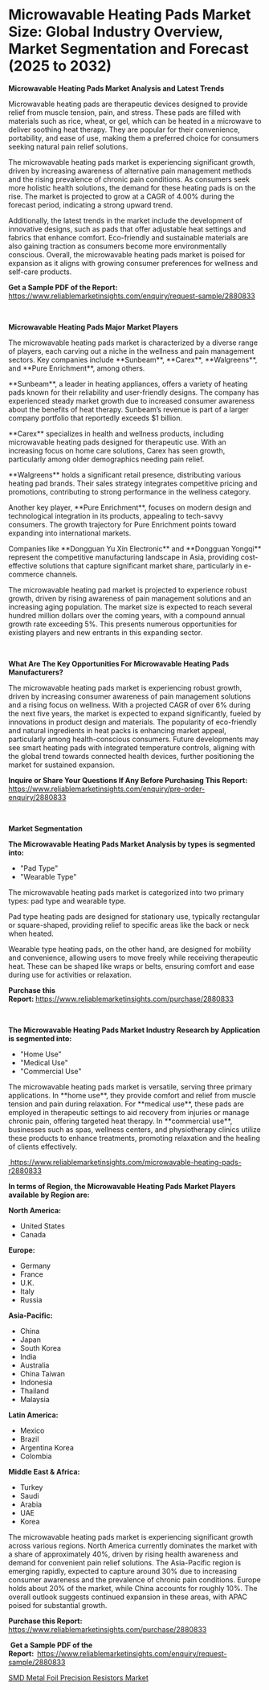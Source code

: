 <p><h1>Microwavable Heating Pads Market Size: Global Industry Overview, Market Segmentation and Forecast (2025 to 2032)</h1></p><p><strong>Microwavable Heating Pads Market Analysis and Latest Trends</strong></p>
<p><p>Microwavable heating pads are therapeutic devices designed to provide relief from muscle tension, pain, and stress. These pads are filled with materials such as rice, wheat, or gel, which can be heated in a microwave to deliver soothing heat therapy. They are popular for their convenience, portability, and ease of use, making them a preferred choice for consumers seeking natural pain relief solutions.</p><p>The microwavable heating pads market is experiencing significant growth, driven by increasing awareness of alternative pain management methods and the rising prevalence of chronic pain conditions. As consumers seek more holistic health solutions, the demand for these heating pads is on the rise. The market is projected to grow at a CAGR of 4.00% during the forecast period, indicating a strong upward trend. </p><p>Additionally, the latest trends in the market include the development of innovative designs, such as pads that offer adjustable heat settings and fabrics that enhance comfort. Eco-friendly and sustainable materials are also gaining traction as consumers become more environmentally conscious. Overall, the microwavable heating pads market is poised for expansion as it aligns with growing consumer preferences for wellness and self-care products.</p></p>
<p><strong>Get a Sample PDF of the Report:&nbsp;</strong> <a href="https://www.reliablemarketinsights.com/enquiry/request-sample/2880833?utm_campaign=2133&utm_medium=2&utm_source=Github&utm_content=ia&utm_term=12032025&utm_id=microwavable-heating-pads">https://www.reliablemarketinsights.com/enquiry/request-sample/2880833</a></p>
<p>&nbsp;</p>
<p><strong>Microwavable Heating Pads Major Market Players</strong></p>
<p><p>The microwavable heating pads market is characterized by a diverse range of players, each carving out a niche in the wellness and pain management sectors. Key companies include **Sunbeam**, **Carex**, **Walgreens**, and **Pure Enrichment**, among others. </p><p>**Sunbeam**, a leader in heating appliances, offers a variety of heating pads known for their reliability and user-friendly designs. The company has experienced steady market growth due to increased consumer awareness about the benefits of heat therapy. Sunbeam’s revenue is part of a larger company portfolio that reportedly exceeds $1 billion.</p><p>**Carex** specializes in health and wellness products, including microwavable heating pads designed for therapeutic use. With an increasing focus on home care solutions, Carex has seen growth, particularly among older demographics needing pain relief.</p><p>**Walgreens** holds a significant retail presence, distributing various heating pad brands. Their sales strategy integrates competitive pricing and promotions, contributing to strong performance in the wellness category.</p><p>Another key player, **Pure Enrichment**, focuses on modern design and technological integration in its products, appealing to tech-savvy consumers. The growth trajectory for Pure Enrichment points toward expanding into international markets.</p><p>Companies like **Dongguan Yu Xin Electronic** and **Dongguan Yongqi** represent the competitive manufacturing landscape in Asia, providing cost-effective solutions that capture significant market share, particularly in e-commerce channels.</p><p>The microwavable heating pad market is projected to experience robust growth, driven by rising awareness of pain management solutions and an increasing aging population. The market size is expected to reach several hundred million dollars over the coming years, with a compound annual growth rate exceeding 5%. This presents numerous opportunities for existing players and new entrants in this expanding sector.</p></p>
<p>&nbsp;</p>
<p><strong>What Are The Key Opportunities For Microwavable Heating Pads Manufacturers?</strong></p>
<p><p>The microwavable heating pads market is experiencing robust growth, driven by increasing consumer awareness of pain management solutions and a rising focus on wellness. With a projected CAGR of over 6% during the next five years, the market is expected to expand significantly, fueled by innovations in product design and materials. The popularity of eco-friendly and natural ingredients in heat packs is enhancing market appeal, particularly among health-conscious consumers. Future developments may see smart heating pads with integrated temperature controls, aligning with the global trend towards connected health devices, further positioning the market for sustained expansion.</p></p>
<p><strong>Inquire or Share Your Questions If Any Before Purchasing This Report:</strong> <a href="https://www.reliablemarketinsights.com/enquiry/pre-order-enquiry/2880833?utm_campaign=2133&utm_medium=2&utm_source=Github&utm_content=ia&utm_term=12032025&utm_id=microwavable-heating-pads">https://www.reliablemarketinsights.com/enquiry/pre-order-enquiry/2880833</a></p>
<p>&nbsp;</p>
<p><strong>Market Segmentation</strong></p>
<p><strong>The Microwavable Heating Pads Market Analysis by types is segmented into:</strong></p>
<p><ul><li>"Pad Type"</li><li>"Wearable Type"</li></ul></p>
<p><p>The microwavable heating pads market is categorized into two primary types: pad type and wearable type. </p><p>Pad type heating pads are designed for stationary use, typically rectangular or square-shaped, providing relief to specific areas like the back or neck when heated. </p><p>Wearable type heating pads, on the other hand, are designed for mobility and convenience, allowing users to move freely while receiving therapeutic heat. These can be shaped like wraps or belts, ensuring comfort and ease during use for activities or relaxation.</p></p>
<p><strong>Purchase this Report:&nbsp;</strong><a href="https://www.reliablemarketinsights.com/purchase/2880833?utm_campaign=2133&utm_medium=2&utm_source=Github&utm_content=ia&utm_term=12032025&utm_id=microwavable-heating-pads">https://www.reliablemarketinsights.com/purchase/2880833</a></p>
<p>&nbsp;</p>
<p><strong>The Microwavable Heating Pads Market Industry Research by Application is segmented into:</strong></p>
<p><ul><li>"Home Use"</li><li>"Medical Use"</li><li>"Commercial Use"</li></ul></p>
<p><p>The microwavable heating pads market is versatile, serving three primary applications. In **home use**, they provide comfort and relief from muscle tension and pain during relaxation. For **medical use**, these pads are employed in therapeutic settings to aid recovery from injuries or manage chronic pain, offering targeted heat therapy. In **commercial use**, businesses such as spas, wellness centers, and physiotherapy clinics utilize these products to enhance treatments, promoting relaxation and the healing of clients effectively.</p></p>
<p><a href="https://www.reliablemarketinsights.com/microwavable-heating-pads-r2880833?utm_campaign=2133&utm_medium=2&utm_source=Github&utm_content=ia&utm_term=12032025&utm_id=microwavable-heating-pads">&nbsp;https://www.reliablemarketinsights.com/microwavable-heating-pads-r2880833</a></p>
<p><strong>In terms of Region, the Microwavable Heating Pads Market Players available by Region are:</strong></p>
<p>
    <p> <strong> North America: </strong>
        <ul>
            <li>United States</li>
            <li>Canada</li>
        </ul>
        </p> 
    <p> <strong> Europe: </strong>
        <ul>
            <li>Germany</li>
            <li>France</li>
            <li>U.K.</li>
            <li>Italy</li>
            <li>Russia</li>
        </ul>
        </p> 
    <p> <strong> Asia-Pacific: </strong>
        <ul>
            <li>China</li>
            <li>Japan</li>
            <li>South Korea</li>
            <li>India</li>
            <li>Australia</li>
            <li>China Taiwan</li>
            <li>Indonesia</li>
            <li>Thailand</li>
            <li>Malaysia</li>
        </ul>
        </p> 
    <p> <strong> Latin America: </strong>
        <ul>
            <li>Mexico</li>
            <li>Brazil</li>
            <li>Argentina Korea</li>
            <li>Colombia</li>
        </ul>
        </p> 
    <p> <strong> Middle East & Africa: </strong>
        <ul>
            <li>Turkey</li>
            <li>Saudi</li>
            <li>Arabia</li>
            <li>UAE</li>
            <li>Korea</li>
        </ul>
    </p>
    </p>
<p><p>The microwavable heating pads market is experiencing significant growth across various regions. North America currently dominates the market with a share of approximately 40%, driven by rising health awareness and demand for convenient pain relief solutions. The Asia-Pacific region is emerging rapidly, expected to capture around 30% due to increasing consumer awareness and the prevalence of chronic pain conditions. Europe holds about 20% of the market, while China accounts for roughly 10%. The overall outlook suggests continued expansion in these areas, with APAC poised for substantial growth.</p></p>
<p><strong>Purchase this Report: </strong><a href="https://www.reliablemarketinsights.com/purchase/2880833?utm_campaign=2133&utm_medium=2&utm_source=Github&utm_content=ia&utm_term=12032025&utm_id=microwavable-heating-pads">https://www.reliablemarketinsights.com/purchase/2880833</a></p>
<p>&nbsp;<strong>Get a Sample PDF of the Report:&nbsp;&nbsp;</strong><a href="https://www.reliablemarketinsights.com/enquiry/request-sample/2880833?utm_campaign=2133&utm_medium=2&utm_source=Github&utm_content=ia&utm_term=12032025&utm_id=microwavable-heating-pads">https://www.reliablemarketinsights.com/enquiry/request-sample/2880833</a></p>
<p><strong></strong></p>
<p><p><a href="https://github.com/irfadac/Market-Research-Report-List-5/blob/main/smd-metal-foil-precision-resistors-market.md?utm_campaign=2133&utm_medium=2&utm_source=Github&utm_content=ia&utm_term=12032025&utm_id=microwavable-heating-pads">SMD Metal Foil Precision Resistors Market</a></p></p>